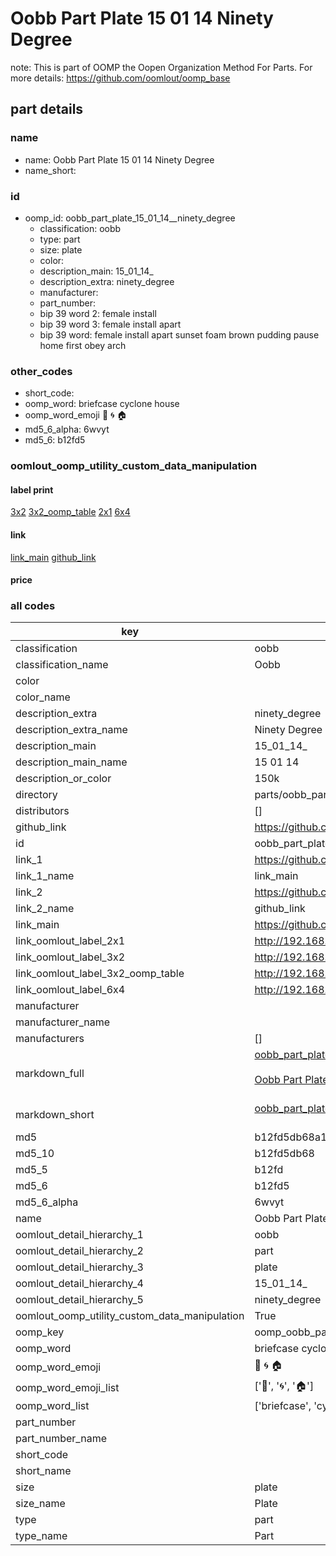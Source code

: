 # Oobb Part Plate 15 01 14  Ninety Degree  

note: This is part of OOMP the Oopen Organization Method For Parts. For more details: https://github.com/oomlout/oomp_base

##  part details





### name
* name: Oobb Part Plate 15 01 14  Ninety Degree
* name_short: 
### id
* oomp_id: oobb_part_plate_15_01_14__ninety_degree
  * classification: oobb
  * type: part
  * size: plate
  * color: 
  * description_main: 15_01_14_
  * description_extra: ninety_degree
  * manufacturer: 
  * part_number: 
  * bip 39 word 2: female install
  * bip 39 word 3: female install apart
  * bip 39 word: female install apart sunset foam brown pudding pause home first obey arch

### other_codes
* short_code: 
* oomp_word: briefcase cyclone house
* oomp_word_emoji :briefcase: :cyclone: :house:
* md5_6_alpha: 6wvyt
* md5_6: b12fd5






### oomlout_oomp_utility_custom_data_manipulation
#### label print
[3x2](http://192.168.1.245:1112/?label=oomp%206wvyt)
[3x2_oomp_table](http://192.168.1.107:1112/?label=oomp%206wvyt)
[2x1](http://192.168.1.242:1112/?label=oomp%206wvyt)
[6x4](http://192.168.1.55:1112/?label=oomp%206wvyt)    

#### link

[link_main](https://github.com/oomlout/oomlout_oomp_current_version_messy/tree/main/parts/oobb_part_plate_15_01_14__ninety_degree) [github_link](https://github.com/oomlout/oomlout_oomp_part_src/tree/main/parts/oobb_part_plate_15_01_14__ninety_degree)                             

#### price







### all codes 
| key | value |  
| --- | --- |  
| classification | oobb |  
| classification_name | Oobb |  
| color |  |  
| color_name |  |  
| description_extra | ninety_degree |  
| description_extra_name | Ninety Degree |  
| description_main | 15_01_14_ |  
| description_main_name | 15 01 14  |  
| description_or_color | 150k |  
| directory | parts/oobb_part_plate_15_01_14__ninety_degree |  
| distributors | [] |  
| github_link | https://github.com/oomlout/oomlout_oomp_part_src/tree/main/parts/oobb_part_plate_15_01_14__ninety_degree |  
| id | oobb_part_plate_15_01_14__ninety_degree |  
| link_1 | https://github.com/oomlout/oomlout_oomp_current_version_messy/tree/main/parts/oobb_part_plate_15_01_14__ninety_degree |  
| link_1_name | link_main |  
| link_2 | https://github.com/oomlout/oomlout_oomp_part_src/tree/main/parts/oobb_part_plate_15_01_14__ninety_degree |  
| link_2_name | github_link |  
| link_main | https://github.com/oomlout/oomlout_oomp_current_version_messy/tree/main/parts/oobb_part_plate_15_01_14__ninety_degree |  
| link_oomlout_label_2x1 | http://192.168.1.242:1112/?label=oomp%206wvyt |  
| link_oomlout_label_3x2 | http://192.168.1.245:1112/?label=oomp%206wvyt |  
| link_oomlout_label_3x2_oomp_table | http://192.168.1.107:1112/?label=oomp%206wvyt |  
| link_oomlout_label_6x4 | http://192.168.1.55:1112/?label=oomp%206wvyt |  
| manufacturer |  |  
| manufacturer_name |  |  
| manufacturers | [] |  
| markdown_full | [oobb_part_plate_15_01_14__ninety_degree](https://github.com/oomlout/oomlout_oomp_current_version_messy/tree/main/parts/oobb_part_plate_15_01_14__ninety_degree)<br>[](https://github.com/oomlout/oomlout_oomp_current_version_messy/tree/main/parts/oobb_part_plate_15_01_14__ninety_degree)<br>[Oobb Part Plate 15 01 14  Ninety Degree](https://github.com/oomlout/oomlout_oomp_current_version_messy/tree/main/parts/oobb_part_plate_15_01_14__ninety_degree)<br><br> |  
| markdown_short | [oobb_part_plate_15_01_14__ninety_degree](https://github.com/oomlout/oomlout_oomp_current_version_messy/tree/main/parts/oobb_part_plate_15_01_14__ninety_degree)<br><br> |  
| md5 | b12fd5db68a175a4742d0d98149d5aa7 |  
| md5_10 | b12fd5db68 |  
| md5_5 | b12fd |  
| md5_6 | b12fd5 |  
| md5_6_alpha | 6wvyt |  
| name | Oobb Part Plate 15 01 14  Ninety Degree |  
| oomlout_detail_hierarchy_1 | oobb |  
| oomlout_detail_hierarchy_2 | part |  
| oomlout_detail_hierarchy_3 | plate |  
| oomlout_detail_hierarchy_4 | 15_01_14_ |  
| oomlout_detail_hierarchy_5 | ninety_degree |  
| oomlout_oomp_utility_custom_data_manipulation | True |  
| oomp_key | oomp_oobb_part_plate_15_01_14__ninety_degree |  
| oomp_word | briefcase cyclone house |  
| oomp_word_emoji | :briefcase: :cyclone: :house: |  
| oomp_word_emoji_list | [':briefcase:', ':cyclone:', ':house:'] |  
| oomp_word_list | ['briefcase', 'cyclone', 'house'] |  
| part_number |  |  
| part_number_name |  |  
| short_code |  |  
| short_name |  |  
| size | plate |  
| size_name | Plate |  
| type | part |  
| type_name | Part |  
